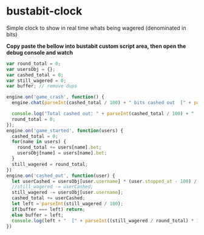# bustabit-clock
Simple clock to show in real time whats being wagered (denominated in bits)

**Copy paste the bellow into bustabit custom script area, then open the debug console and watch**

```javascript
var round_total = 0; 
var usersObj = {};
var cashed_total = 0;
var still_wagered = 0;
var buffer; // remove dups

engine.on('game_crash', function() {
  engine.chat(parseInt(cashed_total / 100) + " bits cashed out  [" + parseInt(100 - (still_wagered / round_total) * 100) + "%].")

  console.log("Total cashed out: " + parseInt(cashed_total / 100) + "  [" + parseInt(100 - (still_wagered / round_total) * 100) + "%].") 
  round_total = 0;
});
engine.on('game_started', function(users) { 
  cashed_total = 0;
  for(name in users) {
    round_total += users[name].bet;
    usersObj[name] = users[name].bet;
  }
  still_wagered = round_total;
})
engine.on('cashed_out', function(user) { 
  let userCashed = usersObj[user.username] * (user.stopped_at - 100) / 100;
  //still_wagered -= userCashed;
  still_wagered -= usersObj[user.username];
  cashed_total += userCashed;
  let left = parseInt(still_wagered / 100);
  if(buffer === left) return;
  else buffer = left;
  console.log(left + "  [" + parseInt((still_wagered / round_total) * 100) + "%]");
})
```
